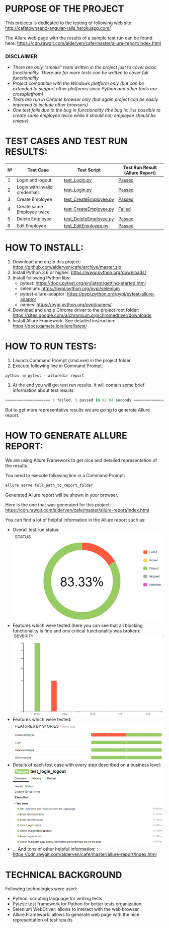 # PURPOSE OF THE PROJECT

This projects is dedicated to the testing of following web site:
http://cafetownsend-angular-rails.herokuapp.com/

The Allure web page with the results of a sample test run can be found here: https://cdn.rawgit.com/alderven/cafe/master/allure-report/index.html

### DISCLAIMER ###
* *There are only "smoke" tests written in the project just to cover basic functionality. There are far more tests can be written to cover full functionality*
* *Project compatible with the Windows platform only (but can be extended to support other platforms since Python and other tools are crossplatfrom)*
* *Tests are run in Chrome browser only (but again project can be easily improved to include other browsers)*
* *One test fails due to the bug in functionality (the bug is: it is possible to create same employee twice while it should not; employee should be unique)*

# TEST CASES AND TEST RUN RESULTS:
№ | Test Case | Test Script | Test Run Result (Allure Report)
-- | --------- | ----------- | ----------------------------------
1 | Login and logout               | [test_Login.py](https://github.com/alderven/cafe/blob/master/test_Login.py)  | [Passed](https://cdn.rawgit.com/alderven/cafe/master/allure-report/index.html#suites/c1af401277ac2f4b8b8a5bb18475e604/c269d41f503183ae/)
2 | Login with invalid credentials | [test_Login.py](https://github.com/alderven/cafe/blob/master/test_Login.py)  | [Passed](https://cdn.rawgit.com/alderven/cafe/master/allure-report/index.html#suites/c1af401277ac2f4b8b8a5bb18475e604/4a5df62ea33d5492/)
3 | Create Employee                | [test_CreateEmployee.py](https://github.com/alderven/cafe/blob/master/test_CreateEmployee.py) | [Passed](https://cdn.rawgit.com/alderven/cafe/master/allure-report/index.html#suites/3ea88ef00ae4993eccbb2de699b5b16b/74bdb18b3f22f642/)
4 | Create same Employee twice     | [test_CreateEmployee.py](https://github.com/alderven/cafe/blob/master/test_CreateEmployee.py) | [Failed](https://cdn.rawgit.com/alderven/cafe/master/allure-report/index.html#suites/3ea88ef00ae4993eccbb2de699b5b16b/c733e0d563da8042/)
5 | Delete Employee                | [test_DeleteEmployee.py](https://github.com/alderven/cafe/blob/master/test_DeleteEmployee.py) | [Passed](https://cdn.rawgit.com/alderven/cafe/master/allure-report/index.html#suites/a2c182ad66d9e8aa44f7389bcb043827/4fc3f8aef2e59d73/)
6 | Edit Employee                  | [test_EditEmployee.py](https://github.com/alderven/cafe/blob/master/test_EditEmployee.py) | [Passed](https://cdn.rawgit.com/alderven/cafe/master/allure-report/index.html#suites/3e6d74b813dbdb175345d8857ef5cf74/6a8b5cd3b12a1b52/)

# HOW TO INSTALL:
1. Download and unzip this project: https://github.com/alderven/cafe/archive/master.zip
1. Install Python 3.6 or higher: https://www.python.org/downloads/
1. Install following Python libs:
   * pytest: https://docs.pytest.org/en/latest/getting-started.html
   * selenium: https://pypi.python.org/pypi/selenium
   * pytest-allure-adaptor: https://pypi.python.org/pypi/pytest-allure-adaptor
   * names: https://pypi.python.org/pypi/names/
1. Download and unzip Chrome driver to the project root folder:
   https://sites.google.com/a/chromium.org/chromedriver/downloads
1. Install Allure Framework. See detailed instruction: https://docs.qameta.io/allure/latest/

# HOW TO RUN TESTS:
1. Launch Command Prompt (cmd.exe) in the project folder
1. Execute following line in Command Prompt:
```javascript
python -m pytest --alluredir report
```
1. At the end you will get test run results. It will contain some brief information about test results
```javascript
==================== 1 failed, 5 passed in 92.04 seconds =====================
```
But to get more representative results we are going to generate Allure report.

# HOW TO GENERATE ALLURE REPORT:
We are using Allure Framework to get nice and detailed representation of the results.

You need to execute following line in a Command Prompt:
```javascript
allure serve full_path_to_report_folder
```
Generated Allure report will be shown in your browser.

Here is the one that was generated for this project: https://cdn.rawgit.com/alderven/cafe/master/allure-report/index.html

You can find a lot of helpful information in the Allure report such as:

* Overall test run status:
![Status](https://raw.githubusercontent.com/alderven/cafe/master/imgs/Status.png)
* Features which were tested (here you can see that all blocking functionality is fine and one critical functionality was broken):
![Severity](https://raw.githubusercontent.com/alderven/cafe/master/imgs/Severity.png)
* Features which were tested:
![Severity](https://raw.githubusercontent.com/alderven/cafe/master/imgs/Features.png)
* Details of each test case with every step described on a business level:
![Test Case details](https://github.com/alderven/cafe/blob/master/imgs/TestSteps.png)
* ... And tons of other helpful information: : https://cdn.rawgit.com/alderven/cafe/master/allure-report/index.html

# TECHNICAL BACKGROUND
Following technologies were used:
* Python: scripting language for writing tests
* Pytest: test framework for Python for better tests organization
* Selenium WebDriver: allows to interact with the web browser
* Allure Framework: allows to generate web page with the nice representation of test results
